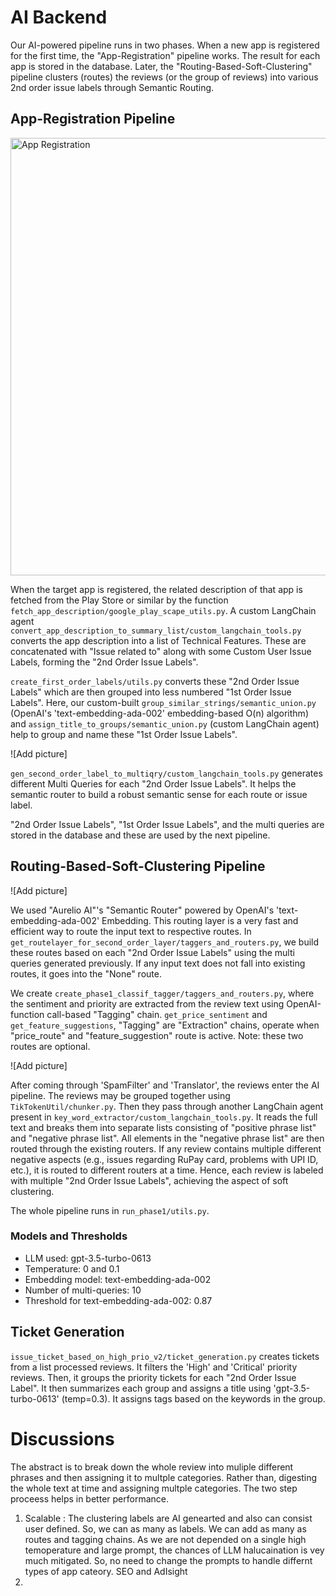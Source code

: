 # AI Backend

Our AI-powered pipeline runs in two phases. When a new app is registered for the first time, the "App-Registration" pipeline works. The result for each app is stored in the database. Later, the "Routing-Based-Soft-Clustering" pipeline clusters (routes) the reviews (or the group of reviews) into various 2nd order issue labels through Semantic Routing.

## App-Registration Pipeline

<img src="https://drive.google.com/uc?export=view&id=1Tmr-QFIyJpvw12uqSTnuuQcYlwZilpxZ" alt="App Registration" width="700" height="700">

When the target app is registered, the related description of that app is fetched from the Play Store or similar by the function `fetch_app_description/google_play_scape_utils.py`. A custom LangChain agent `convert_app_description_to_summary_list/custom_langchain_tools.py` converts the app description into a list of Technical Features. These are concatenated with "Issue related to" along with some Custom User Issue Labels, forming the "2nd Order Issue Labels".

`create_first_order_labels/utils.py` converts these "2nd Order Issue Labels" which are then grouped into less numbered "1st Order Issue Labels". Here, our custom-built `group_similar_strings/semantic_union.py` (OpenAI's 'text-embedding-ada-002' embedding-based O(n) algorithm) and `assign_title_to_groups/semantic_union.py` (custom LangChain agent) help to group and name these "1st Order Issue Labels".

![Add picture]

`gen_second_order_label_to_multiqry/custom_langchain_tools.py` generates different Multi Queries for each "2nd Order Issue Labels". It helps the semantic router to build a robust semantic sense for each route or issue label.

"2nd Order Issue Labels", "1st Order Issue Labels", and the multi queries are stored in the database and these are used by the next pipeline.

## Routing-Based-Soft-Clustering Pipeline

![Add picture]

We used "Aurelio AI"'s "Semantic Router" powered by OpenAI's 'text-embedding-ada-002' Embedding. This routing layer is a very fast and efficient way to route the input text to respective routes. In `get_routelayer_for_second_order_layer/taggers_and_routers.py`, we build these routes based on each "2nd Order Issue Labels" using the multi queries generated previously. If any input text does not fall into existing routes, it goes into the "None" route.

We create `create_phase1_classif_tagger/taggers_and_routers.py`, where the sentiment and priority are extracted from the review text using OpenAI-function call-based "Tagging" chain. `get_price_sentiment` and `get_feature_suggestions`, "Tagging" are "Extraction" chains, operate when "price_route" and "feature_suggestion" route is active. Note: these two routes are optional.

![Add picture]

After coming through 'SpamFilter' and 'Translator', the reviews enter the AI pipeline. The reviews may be grouped together using `TikTokenUtil/chunker.py`. Then they pass through another LangChain agent present in `key_word_extractor/custom_langchain_tools.py`. It reads the full text and breaks them into separate lists consisting of "positive phrase list" and "negative phrase list". All elements in the "negative phrase list" are then routed through the existing routers. If any review contains multiple different negative aspects (e.g., issues regarding RuPay card, problems with UPI ID, etc.), it is routed to different routers at a time. Hence, each review is labeled with multiple "2nd Order Issue Labels", achieving the aspect of soft clustering.

The whole pipeline runs in `run_phase1/utils.py`.

### Models and Thresholds

- LLM used: gpt-3.5-turbo-0613
- Temperature: 0 and 0.1
- Embedding model: text-embedding-ada-002
- Number of multi-queries: 10
- Threshold for text-embedding-ada-002: 0.87

## Ticket Generation

`issue_ticket_based_on_high_prio_v2/ticket_generation.py` creates tickets from a list processed reviews. It filters the 'High' and 'Critical' priority reviews. Then, it groups the priority tickets for each "2nd Order Issue Label". It then summarizes each group and assigns a title using 'gpt-3.5-turbo-0613' (temp=0.3). It assigns tags based on the keywords in the group.


# Discussions
The abstract is to break down the whole review into muliple different phrases and then assigning it to multple categories. Rather than, digesting the whole text at time and assigning multple categories. The two step proceess helps in better performance. 

1. Scalable : 
    The clustering labels are AI genearted and also can consist user defined. So, we can as many as labels.
    We can add as many as routes and tagging chains.
    As we are not depended on a single high temoperature and large prompt, the chances of LLM halucaination is vey much mitigated. So, no need to change the prompts to handle differnt types of app cateory. 
    SEO and AdIsight
2.  
